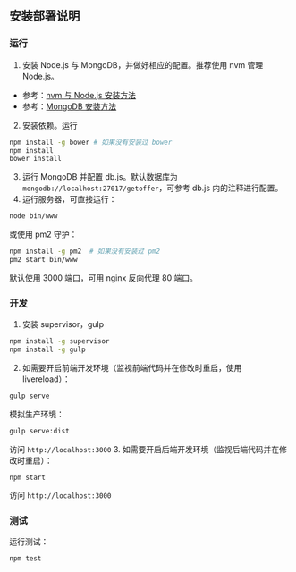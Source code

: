 ## 安装部署说明

### 运行

1. 安装 Node.js 与 MongoDB，并做好相应的配置。推荐使用 nvm 管理 Node.js。
  * 参考：[nvm 与 Node.js 安装方法](https://github.com/creationix/nvm)
  * 参考：[MongoDB 安装方法](http://docs.mongodb.org/manual/installation/)
2. 安装依赖。运行

  ```bash
  npm install -g bower # 如果没有安装过 bower
  npm install
  bower install
  ```
3. 运行 MongoDB 并配置 db.js。默认数据库为 `mongodb://localhost:27017/getoffer`，可参考 db.js 内的注释进行配置。
4. 运行服务器，可直接运行：

  ```bash
  node bin/www
  ```
  或使用 pm2 守护：

  ```bash
  npm install -g pm2  # 如果没有安装过 pm2
  pm2 start bin/www
  ```
  默认使用 3000 端口，可用 nginx 反向代理 80 端口。

### 开发

1. 安装 supervisor，gulp

  ```bash
  npm install -g supervisor
  npm install -g gulp
  ```
2. 如需要开启前端开发环境（监视前端代码并在修改时重启，使用 livereload）：

  ```bash
  gulp serve
  ```

  模拟生产环境：

  ```bash
  gulp serve:dist
  ```
  访问 `http://localhost:3000`
3. 如需要开启后端开发环境（监视后端代码并在修改时重启）：

  ```
  npm start
  ```
  访问 `http://localhost:3000`

### 测试

运行测试：

```bash
npm test
```

